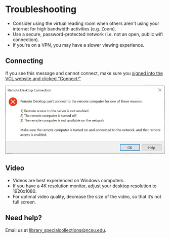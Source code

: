 # Troubleshooting

- Consider using the virtual reading room when others aren't using your internet for high bandwidth activities (e.g. Zoom).
- Use a secure, password-protected network (i.e. not an open, public wifi connection).
- If you're on a VPN, you may have a slower viewing experience.

## Connecting

If you see this message and cannot connect, make sure you [signed into the VCL website and clicked "Connect!"](/user-guide/authenticating/#obtain-your-virtual-reading-room-credentials)

![Cannot connect pop-up](img/cant-connect.JPG)

## Video

- Videos are best experienced on Windows computers.
- If you have a 4K resolution monitor, adjust your desktop resolution to 1920x1080.
- For optimal video quality, decrease the size of the video, so that it’s not full screen.

## Need help?

Email us at library_specialcollections@ncsu.edu.
